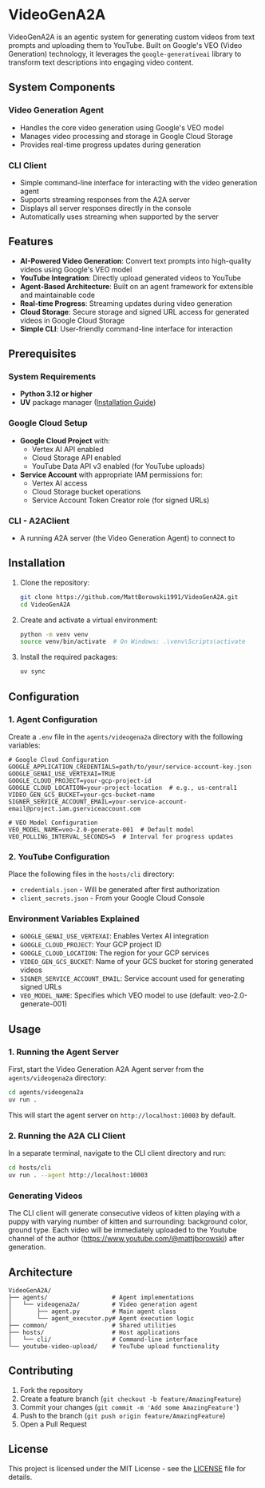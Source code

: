 # VideoGenA2A

VideoGenA2A is an agentic system for generating custom videos from text prompts and uploading them to YouTube. Built on Google's VEO (Video Generation) technology, it leverages the `google-generativeai` library to transform text descriptions into engaging video content.

## System Components

### Video Generation Agent
- Handles the core video generation using Google's VEO model
- Manages video processing and storage in Google Cloud Storage
- Provides real-time progress updates during generation

### CLI Client
- Simple command-line interface for interacting with the video generation agent
- Supports streaming responses from the A2A server
- Displays all server responses directly in the console
- Automatically uses streaming when supported by the server

## Features

- **AI-Powered Video Generation**: Convert text prompts into high-quality videos using Google's VEO model
- **YouTube Integration**: Directly upload generated videos to YouTube
- **Agent-Based Architecture**: Built on an agent framework for extensible and maintainable code
- **Real-time Progress**: Streaming updates during video generation
- **Cloud Storage**: Secure storage and signed URL access for generated videos in Google Cloud Storage
- **Simple CLI**: User-friendly command-line interface for interaction

## Prerequisites

### System Requirements
- **Python 3.12 or higher**
- **UV** package manager ([Installation Guide](https://docs.astral.sh/uv/))

### Google Cloud Setup
- **Google Cloud Project** with:
  - Vertex AI API enabled
  - Cloud Storage API enabled
  - YouTube Data API v3 enabled (for YouTube uploads)
- **Service Account** with appropriate IAM permissions for:
  - Vertex AI access
  - Cloud Storage bucket operations
  - Service Account Token Creator role (for signed URLs)

### CLI - A2AClient
- A running A2A server (the Video Generation Agent) to connect to

## Installation

1. Clone the repository:
   ```bash
   git clone https://github.com/MattBorowski1991/VideoGenA2A.git
   cd VideoGenA2A
   ```

2. Create and activate a virtual environment:
   ```bash
   python -m venv venv
   source venv/bin/activate  # On Windows: .\venv\Scripts\activate
   ```

3. Install the required packages:
   ```bash
   uv sync
   ```

## Configuration

### 1. Agent Configuration
Create a `.env` file in the `agents/videogena2a` directory with the following variables:

```env
# Google Cloud Configuration
GOOGLE_APPLICATION_CREDENTIALS=path/to/your/service-account-key.json
GOOGLE_GENAI_USE_VERTEXAI=TRUE
GOOGLE_CLOUD_PROJECT=your-gcp-project-id
GOOGLE_CLOUD_LOCATION=your-project-location  # e.g., us-central1
VIDEO_GEN_GCS_BUCKET=your-gcs-bucket-name
SIGNER_SERVICE_ACCOUNT_EMAIL=your-service-account-email@project.iam.gserviceaccount.com

# VEO Model Configuration
VEO_MODEL_NAME=veo-2.0-generate-001  # Default model
VEO_POLLING_INTERVAL_SECONDS=5  # Interval for progress updates
```

### 2. YouTube Configuration
Place the following files in the `hosts/cli` directory:
- `credentials.json` - Will be generated after first authorization
- `client_secrets.json` - From your Google Cloud Console

### Environment Variables Explained

- `GOOGLE_GENAI_USE_VERTEXAI`: Enables Vertex AI integration
- `GOOGLE_CLOUD_PROJECT`: Your GCP project ID
- `GOOGLE_CLOUD_LOCATION`: The region for your GCP services
- `VIDEO_GEN_GCS_BUCKET`: Name of your GCS bucket for storing generated videos
- `SIGNER_SERVICE_ACCOUNT_EMAIL`: Service account used for generating signed URLs
- `VEO_MODEL_NAME`: Specifies which VEO model to use (default: veo-2.0-generate-001)

## Usage

### 1. Running the Agent Server

First, start the Video Generation A2A Agent server from the `agents/videogena2a` directory:

```bash
cd agents/videogena2a
uv run .
```

This will start the agent server on `http://localhost:10003` by default.

### 2. Running the A2A CLI Client

In a separate terminal, navigate to the CLI client directory and run:

```bash
cd hosts/cli
uv run . --agent http://localhost:10003
```

### Generating Videos

The CLI client will generate consecutive videos of kitten playing with a puppy with varying number of kitten and surrounding: background color, ground type. Each video will be immediately uploaded to the Youtube channel of the author (https://www.youtube.com/@mattjborowski) after generation.

## Architecture

```
VideoGenA2A/
├── agents/                  # Agent implementations
│   └── videogena2a/         # Video generation agent
│       ├── agent.py         # Main agent class
│       └── agent_executor.py# Agent execution logic
├── common/                  # Shared utilities
├── hosts/                   # Host applications
│   └── cli/                 # Command-line interface
└── youtube-video-upload/    # YouTube upload functionality
```

## Contributing

1. Fork the repository
2. Create a feature branch (`git checkout -b feature/AmazingFeature`)
3. Commit your changes (`git commit -m 'Add some AmazingFeature'`)
4. Push to the branch (`git push origin feature/AmazingFeature`)
5. Open a Pull Request

## License

This project is licensed under the MIT License - see the [LICENSE](LICENSE) file for details.



